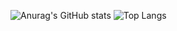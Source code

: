 
![Anurag's GitHub stats](https://github-readme-stats.vercel.app/api?username=LucaXiang&show_icons=true&theme=onedark)
![Top Langs](https://github-readme-stats.vercel.app/api/top-langs/?username=LucaXiang&theme=onedark&langs_count=3&&hide)
